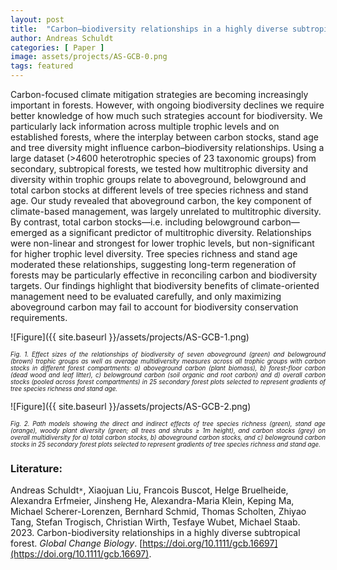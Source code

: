 ```yaml
---
layout: post
title:  "Carbon–biodiversity relationships in a highly diverse subtropical forest"
author: Andreas Schuldt
categories: [ Paper ]
image: assets/projects/AS-GCB-0.png
tags: featured
---
```

Carbon-focused climate mitigation strategies are becoming increasingly important in forests. However, with ongoing biodiversity declines we require better knowledge of how much such strategies account for biodiversity. We particularly lack information across multiple trophic levels and on established forests, where the interplay between carbon stocks, stand age and tree diversity might influence carbon–biodiversity relationships. Using a large dataset (>4600 heterotrophic species of 23 taxonomic groups) from secondary, subtropical forests, we tested how multitrophic diversity and diversity within trophic groups relate to aboveground, belowground and total carbon stocks at different levels of tree species richness and stand age. Our study revealed that aboveground carbon, the key component of climate-based management, was largely unrelated to multitrophic diversity. By contrast, total carbon stocks—i.e. including belowground carbon—emerged as a significant predictor of multitrophic diversity. Relationships were non-linear and strongest for lower trophic levels, but non-significant for higher trophic level diversity. Tree species richness and stand age moderated these relationships, suggesting long-term regeneration of forests may be particularly effective in reconciling carbon and biodiversity targets. Our findings highlight that biodiversity benefits of climate-oriented management need to be evaluated carefully, and only maximizing aboveground carbon may fail to account for biodiversity conservation requirements.

![Figure]({{ site.baseurl }}/assets/projects/AS-GCB-1.png)
<p style='text-align: justify;' ><span style="font-style: italic; font-size:70%">Fig. 1. Effect sizes of the relationships of biodiversity of seven aboveground (green) and belowground (brown) trophic groups as well as average multidiversity measures across all trophic groups with carbon stocks in different forest compartments: a) aboveground carbon (plant biomass), b) forest-floor carbon (dead wood and leaf litter), c) belowground carbon (soil organic and root carbon) and d) overall carbon stocks (pooled across forest compartments) in 25 secondary forest plots selected to represent gradients of tree species richness and stand age. 
</span></p>

![Figure]({{ site.baseurl }}/assets/projects/AS-GCB-2.png)
<p style='text-align: justify;' ><span style="font-style: italic; font-size:70%">Fig. 2. Path models showing the direct and indirect effects of tree species richness (green), stand age (orange), woody plant diversity (green; all trees and shrubs ≥ 1m height), and carbon stocks (grey) on overall multidiversity for a) total carbon stocks, b) aboveground carbon stocks, and c) belowground carbon stocks in 25 secondary forest plots selected to represent gradients of tree species richness and stand age.
</span></p>

### Literature:
Andreas Schuldt<code>&ast;</code>, Xiaojuan Liu, Francois Buscot, Helge Bruelheide, Alexandra Erfmeier, Jinsheng He, Alexandra-Maria Klein, Keping Ma, Michael Scherer-Lorenzen, Bernhard Schmid, Thomas Scholten, Zhiyao Tang, Stefan Trogisch, Christian Wirth, Tesfaye Wubet, Michael Staab. 2023. Carbon-biodiversity relationships in a highly diverse subtropical forest. *Global Change Biology*. [https://doi.org/10.1111/gcb.16697](https://doi.org/10.1111/gcb.16697). 

